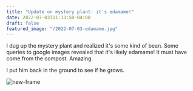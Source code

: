 ```yaml
---
title: "Update on mystery plant: it's edamame!"
date: 2022-07-03T11:13:50-04:00
draft: false
featured_image: "/2022-07-03-edamame.jpg"
---
```


I dug up the mystery plant and realized it's some kind of bean. Some queries to google images revealed that it's likely edamame! It must have come from the compost. Amazing.

I put him back in the ground to see if he grows.

![new-frame](/2022-07-03-edamame.jpg)

